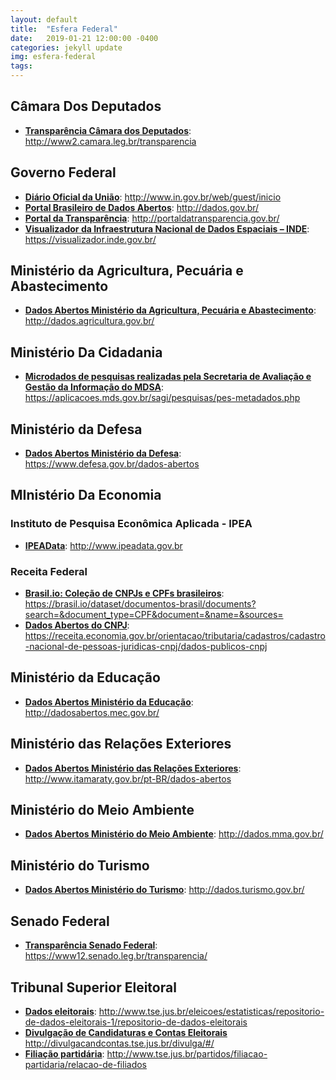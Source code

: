 ```yaml
---
layout: default
title:  "Esfera Federal"
date:   2019-01-21 12:00:00 -0400
categories: jekyll update
img: esfera-federal
tags:
---
```


## Câmara Dos Deputados

- **[Transparência Câmara dos Deputados](http://www2.camara.leg.br/transparencia)**: http://www2.camara.leg.br/transparencia

## Governo Federal

- **[Diário Oficial da União](http://www.in.gov.br/web/guest/inicio)**: http://www.in.gov.br/web/guest/inicio
- **[Portal Brasileiro de Dados Abertos](http://dados.gov.br/)**: http://dados.gov.br/
- **[Portal da Transparência](http://portaldatransparencia.gov.br/)**: http://portaldatransparencia.gov.br/
- **[Visualizador da Infraestrutura Nacional de Dados Espaciais – INDE](https://visualizador.inde.gov.br/)**: https://visualizador.inde.gov.br/

## Ministério da Agricultura, Pecuária e Abastecimento

- **[Dados Abertos Ministério da Agricultura, Pecuária e Abastecimento](http://dados.agricultura.gov.br/)**: http://dados.agricultura.gov.br/

## Ministério Da Cidadania

- **[Microdados de pesquisas realizadas pela Secretaria de Avaliação e Gestão da Informação do MDSA](https://aplicacoes.mds.gov.br/sagi/pesquisas/pes-metadados.php)**: https://aplicacoes.mds.gov.br/sagi/pesquisas/pes-metadados.php

## Ministério da Defesa

- **[Dados Abertos Ministério da Defesa](https://www.defesa.gov.br/dados-abertos)**: https://www.defesa.gov.br/dados-abertos

## MInistério Da Economia

### Instituto de Pesquisa Econômica Aplicada - IPEA

- **[IPEAData](http://www.ipeadata.gov.br)**: http://www.ipeadata.gov.br

### Receita Federal

- **[Brasil.io: Coleção de CNPJs e CPFs brasileiros](https://brasil.io/dataset/documentos-brasil/documents?search=&document_type=CPF&document=&name=&sources=)**: https://brasil.io/dataset/documentos-brasil/documents?search=&document_type=CPF&document=&name=&sources=
- **[Dados Abertos do CNPJ](https://receita.economia.gov.br/orientacao/tributaria/cadastros/cadastro-nacional-de-pessoas-juridicas-cnpj/dados-publicos-cnpj)**: https://receita.economia.gov.br/orientacao/tributaria/cadastros/cadastro-nacional-de-pessoas-juridicas-cnpj/dados-publicos-cnpj

## Ministério da Educação

- **[Dados Abertos Ministério da Educação](http://dadosabertos.mec.gov.br/)**: http://dadosabertos.mec.gov.br/

## Ministério das Relações Exteriores

- **[Dados Abertos Ministério das Relações Exteriores](http://www.itamaraty.gov.br/pt-BR/dados-abertos)**: http://www.itamaraty.gov.br/pt-BR/dados-abertos

## Ministério do Meio Ambiente

- **[Dados Abertos Ministério do Meio Ambiente](http://dados.mma.gov.br/)**: http://dados.mma.gov.br/

## Ministério do Turismo

- **[Dados Abertos Ministério do Turismo](http://dados.turismo.gov.br/)**: http://dados.turismo.gov.br/

## Senado Federal

- **[Transparência Senado Federal](https://www12.senado.leg.br/transparencia/)**: https://www12.senado.leg.br/transparencia/

## Tribunal Superior Eleitoral

- **[Dados eleitorais](http://www.tse.jus.br/eleicoes/estatisticas/repositorio-de-dados-eleitorais-1/repositorio-de-dados-eleitorais)**: http://www.tse.jus.br/eleicoes/estatisticas/repositorio-de-dados-eleitorais-1/repositorio-de-dados-eleitorais
- **[Divulgação de Candidaturas e Contas Eleitorais](http://divulgacandcontas.tse.jus.br/divulga/#/)** http://divulgacandcontas.tse.jus.br/divulga/#/
- **[Filiação partidária](http://www.tse.jus.br/partidos/filiacao-partidaria/relacao-de-filiados)**: http://www.tse.jus.br/partidos/filiacao-partidaria/relacao-de-filiados

